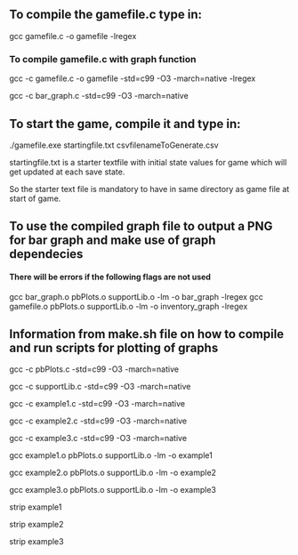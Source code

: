 ## To compile the gamefile.c type in:

gcc gamefile.c -o gamefile -lregex

### To compile gamefile.c with graph function

gcc -c gamefile.c -o gamefile -std=c99 -O3 -march=native -lregex

gcc -c bar_graph.c -std=c99 -O3 -march=native

## To start the game, compile it and type in:

./gamefile.exe startingfile.txt csvfilenameToGenerate.csv

startingfile.txt is a starter textfile with initial state values for game which will get updated at each save state.

So the starter text file is mandatory to have in same directory as game file at start of game.

## To use the compiled graph file to output a PNG for bar graph and make use of graph dependecies

#### There will be errors if the following flags are not used

gcc bar_graph.o pbPlots.o supportLib.o -lm -o bar_graph -lregex
gcc gamefile.o pbPlots.o supportLib.o -lm -o inventory_graph -lregex

## Information from make.sh file on how to compile and run scripts for plotting of graphs

gcc -c pbPlots.c -std=c99 -O3 -march=native

gcc -c supportLib.c -std=c99 -O3 -march=native

gcc -c example1.c -std=c99 -O3 -march=native

gcc -c example2.c -std=c99 -O3 -march=native

gcc -c example3.c -std=c99 -O3 -march=native

gcc example1.o pbPlots.o supportLib.o -lm -o example1

gcc example2.o pbPlots.o supportLib.o -lm -o example2

gcc example3.o pbPlots.o supportLib.o -lm -o example3

strip example1

strip example2

strip example3
